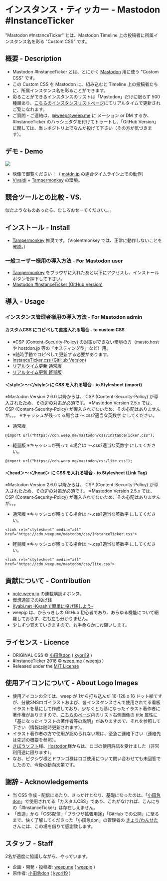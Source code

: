 インスタンス・ティッカー - Mastodon #InstanceTicker
====

"Mastodon #InstanceTicker" とは、Mastodon Timeline 上の投稿者に所属インスタンス名を彩る "Custom CSS" です。

## 概要 - Description
- Mastodon #InstanceTicker とは、とにかく [Mastodon](https://github.com/tootsuite/mastodon) 用に使う "Custom CSS" です。
- この Custom CSS を Mastodon に、組み込むと Timeline 上の投稿者たちに、所属インスタンス名を彩ることができます。
- 彩ることができるインスタンスのリストは「Mastodon」だけに限らず 500 種類あり、[こちらのインスタンスリストページ](https://cdn.weep.me/instance/)にてリアルタイムで更新されご覧になれます。
- ご質問・ご連絡は、[@weep@weep.me](https://weep.me/@weep) に メーション or DM するか、#InstanceTicker のハッシュタグを付けてトゥートし、「GitHub Version」に関しては、当レポジトリ上でなんか投げて下さい（その方が気づきます）。

## デモ - Demo
[![](https://img.youtube.com/vi/Xl_lEjxE2Ow/0.jpg)](https://www.youtube.com/watch?v=Xl_lEjxE2Ow)
- 映像で御覧ください！（ [mstdn.jp](https://mstdn.jp/about/) の連合タイムライン上での動作）
- [Vivaldi](https://vivaldi.com/ja/) + [Tampermonkey](https://tampermonkey.net/) の環境。

## 競合ツールとの比較 - VS. 
似たようなものあったら、むしろおせーてください。。。

## インストール - Install
- [Tampermonkey](https://tampermonkey.net/) 推奨です。（Violentmonkey では、正常に動作しないことを確認。）
### 一般ユーザー様用の導入方法 - For Mastodon user
- [Tampermonkey](https://tampermonkey.net/) をブラウザに入れたあと以下にアクセスし、インストールボタンを押下して下さい。
- [Mastodon #InstanceTicker (GitHub Version)](https://github.com/weepjp/MastodonInstanceTicker/raw/master/MastodonInstanceTicker.user.js)

## 導入 - Usage
### インスタンス管理者様用の導入方法 - For Mastodon admin
#### カスタムCSS にコピペして直接入れる場合 - to custom CSS
- ※CSP (Content-Security-Policy) の対策ができない環境の方（masto.host や hostdon.jp 等の「ホスティング型」など）用。
- ※随時手動でコピペして更新する必要があります。
- [InstanceTicker.css (GitHub Version)](https://github.com/weepjp/MastodonInstanceTicker/blob/master/InstanceTicker.css)
- [リアルタイム更新 通常版](https://cdn.weep.me/mastodon/css/html)
- [リアルタイム更新 軽量版](https://cdn.weep.me/mastodon/css/lite.html)

#### ＜style＞～＜/style＞に CSS を入れる場合 - to Stylesheet (import)
※Mastodon Version 2.6.0 以降からは、 CSP (Content-Security-Policy) が導入されたため、その辺の対策が必須です。
※Mastodon Version 2.5.x では、CSP (Content-Security-Policy) が導入されてないため、その心配はありませんが。。。
※キャッシュが残ってる場合は ～.css?適当な英数字 にしてください。
- 通常版
```
@import url("https://cdn.weep.me/mastodon/css/InstanceTicker.css");
```
- 軽量版
※キャッシュが残ってる場合は ～.css?適当な英数字 にしてください。
```
@import url("https://cdn.weep.me/mastodon/css/lite.css");
```

#### ＜head＞～＜/head＞ に CSS を入れる場合 - to Stylesheet (Link Tag)
※Mastodon Version 2.6.0 以降からは、 CSP (Content-Security-Policy) が導入されたため、その辺の対策が必須です。
※Mastodon Version 2.5.x では、CSP (Content-Security-Policy) が導入されてないため、その心配はありませんが。。。
- 通常版
※キャッシュが残ってる場合は ～.css?適当な英数字 にしてください。
```
<link rel="stylesheet" media="all" href="https://cdn.weep.me/mastodon/css/InstanceTicker.css">
```
- 軽量版
※キャッシュが残ってる場合は ～.css?適当な英数字 にしてください。
```
<link rel="stylesheet" media="all" href="https://cdn.weep.me/mastodon/css/lite.css">
```

## 貢献について - Contribution
- [note.weep.jp](https://note.weep.jp/) の連載購読キボンヌ。
- [仮想通貨での投げ銭](https://weep.jp/tip)
- [Kyabi.net -Kyashで簡単に投げ銭しよう- ](https://kyabi.net/profiles/5bb09c67225539000f3770bd)
- weepjp は、からっきしの GitHub 初心者であり、あらゆる機能について網羅しておらず、右も左も分かりません。
- 少しずつ覚えていきますので、お手柔らかにお願いします。

## ライセンス - Licence
- ORIGINAL CSS © [小田急don](https://odakyu.app/about) ( [kyori19](https://github.com/kyori19) )
- #InstanceTicker 2018 © [weep.me](https://weep.me/about) ( [weepjp](https://github.com/weepjp) )
- Released under the [MIT License](https://opensource.org/licenses/mit-license.php)

## 使用アイコンについて - About Logo Images
- 使用アイコンの全ては、weep が 1から打ち込んだ 16-128 x 16 ドット絵ですが、分散SNSロゴイラストおよび、各インスタンスさんで使用されてる看板イラストを基にして作成しており、少なくとも基になったイラスト著作者に著作権がありますので、[こちらのページ](https://cdn.weep.me/instance/)内のリスト右側画像の title 属性に「基になったイラストの著作者等の説明」がありますので、それを参照して下さい（情報は随時更新されます）。
- イラスト著作者の方で使用が認められない際は、至急ご連絡下さい（連絡先は先述の概要を参照）。
- [きぼうソフト](https://kibousoft.co.jp/)様、[Hostodon](https://hostdon.jp/)様からは、ロゴの使用許諾を受けました（非営利用途に限ります）。
- なお、ピクシヴ様とドワンゴ様はロゴ使用について問い合わせても未回答でしたので、今後の動向次第です。

## 謝辞 - Acknowledgements
- 当 CSS 作成・配信にあたり、きっかけとなり、基礎になったのは、「[小田急don](https://odakyu.app/about)」で使用されてる「カスタムCSS」であり、これがなければ、こんにちの「#InstanceTicker」は存在しえません。
- 「改造」から「CSS配信」「ブラウザ拡張用途」「GitHub での公開」に至るまで、快く了解してくださった「小田急don」の管理者の [きょり/わんせた](https://github.com/kyori19) さんには、この場を借りて感謝致します。

## スタッフ - Staff
2名が適度に協議しながら、やっています。
- 企画・開発・投稿者: [weep.me](https://weep.me/about) ( [weepjp](https://github.com/weepjp) )
- 原作者: [小田急don](https://odakyu.app/about) ( [kyori19](https://github.com/kyori19) )
